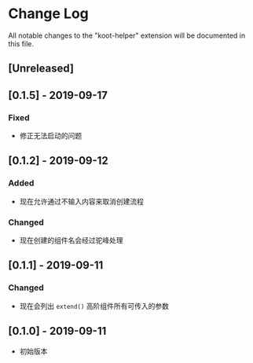 # Change Log

All notable changes to the "koot-helper" extension will be documented in this file.

## [Unreleased]

## [0.1.5] - 2019-09-17

### Fixed

-   修正无法启动的问题

## [0.1.2] - 2019-09-12

### Added

-   现在允许通过不输入内容来取消创建流程

### Changed

-   现在创建的组件名会经过驼峰处理

## [0.1.1] - 2019-09-11

### Changed

-   现在会列出 `extend()` 高阶组件所有可传入的参数

## [0.1.0] - 2019-09-11

-   初始版本
